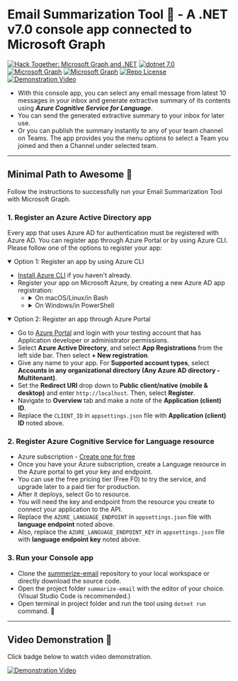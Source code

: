 # Email Summarization Tool 📧 - A .NET v7.0 console app connected to Microsoft Graph
[![Hack Together: Microsoft Graph and .NET](https://img.shields.io/badge/Microsoft%20-Hack--Together-orange?style=for-the-badge&logo=microsoft)](https://github.com/microsoft/hack-together)
[![dotnet 7.0](https://img.shields.io/badge/Microsoft-.NET%207.0-blueviolet?style=for-the-badge&logo=dotnet)](https://dotnet.microsoft.com/)
[![Microsoft Graph](https://img.shields.io/badge/Microsoft-%20Graph-orangered?style=for-the-badge&logo=Microsoft%20Office)](https://graph.microsoft.com)
[![Microsoft Graph](https://img.shields.io/badge/Azure-%20Cognitive%20Service%20for%20Language-blue?style=for-the-badge&logo=Microsoft%20Azure)](https://azure.microsoft.com/en-us/products/cognitive-services/language-service/)
[![Repo License](https://img.shields.io/github/license/jkher/summarize-email?style=for-the-badge)](https://github.com/jkher/summarize-email/blob/master/LICENSE)
[![Demonstration Video](https://img.shields.io/badge/Video%20Demonstration-b900b4?style=for-the-badge&logo=clyp&logoColor=white)](https://clipchamp.com/watch/HsFW4Nm4xkn)

 - With this console app, you can select any email message from latest 10 messages in your inbox and generate extractive summary of its contents using ***Azure Cognitive Service for Language***. 
 - You can send the generated extractive summary to your inbox for later use.
 - Or you can publish the summary instantly to any of your team channel on Teams. The app provides you the menu options to select a Team you joined and then a Channel under selected team.

---
## Minimal Path to Awesome 🚀

Follow the instructions to successfully run your Email Summarization Tool with Microsoft Graph.

### 1. Register an Azure Active Directory app

Every app that uses Azure AD for authentication must be registered with Azure AD. You can register app through Azure Portal or by using Azure CLI. Please follow one of the options to register your app:

<details open>
  <summary>Option 1: Register an app by using Azure CLI</summary>

* [Install Azure CLI](https://learn.microsoft.com/cli/azure/install-azure-cli?view=azure-cli-latest) if you haven't already.
* Register your app on Microsoft Azure, by creating a new Azure AD app registration:
  * <details>
      <summary>On macOS/Linux/in Bash</summary>

    * Open terminal and change the working directory to the root of this project
    * To make the setup script executable, run `chmod +x ./setup.sh`
    * To register the app, run `./setup.sh`
    * When prompted, sign in with your **Microsoft 365 developer sandbox account**

    </details>
  * <details>
      <summary>On Windows/in PowerShell</summary>

    * Open PowerShell and change the working directory to the root of this project
    * To register the app, run `.\setup.ps1`
    * When prompted, sign in with your **Microsoft 365 developer sandbox account**

    </details>

</details>

<details open>

  <summary>Option 2: Register an app through Azure Portal</summary>

* Go to [Azure Portal](https://portal.azure.com) and login with your testing account that has Application developer or administrator permissions.
* Select **Azure Active Directory**, and select **App Registrations** from the left side bar. Then select **+ New registration**.
* Give any name to your app. For **Supported account types**, select **Accounts in any organizational directory (Any Azure AD directory - Multitenant)**.
* Set the **Redirect URI** drop down to **Public client/native (mobile & desktop)** and enter `http://localhost`. Then, select **Register**.
* Navigate to **Overview** tab and make a note of the **Application (client) ID**. 
* Replace the `CLIENT_ID` in `appsettings.json` file with **Application (client) ID** noted above.

</details>

### 2. Register **Azure Cognitive Service for Language** resource

* Azure subscription - [Create one for free](https://azure.microsoft.com/free/cognitive-services)
* Once you have your Azure subscription, create a Language resource in the Azure portal to get your key and endpoint. 
* You can use the free pricing tier (Free F0) to try the service, and upgrade later to a paid tier for production.
* After it deploys, select Go to resource.
* You will need the key and endpoint from the resource you create to connect your application to the API.
* Replace the `AZURE_LANGUAGE_ENDPOINT` in `appsettings.json` file with **language endpoint** noted above.
* Also, replace the `AZURE_LANGUAGE_ENDPOINT_KEY` in `appsettings.json` file with **language endpoint key** noted above.

### 3. Run your Console app

* Clone the [summerize-email](https://github.com/jkher/summarize-email) repository to your local workspace or directly download the source code.
* Open the project folder `summarize-email` with the editor of your choice. (Visual Studio Code is recommended.)
* Open terminal in project folder and run the tool using `dotnet run` command. 🚀

---
## Video Demonstration 🚀

Click badge below to watch video demonstration.

[![Demonstration Video](https://img.shields.io/badge/Video%20Demonstration-b900b4?style=for-the-badge&logo=clyp&logoColor=white)](https://clipchamp.com/watch/HsFW4Nm4xkn)
